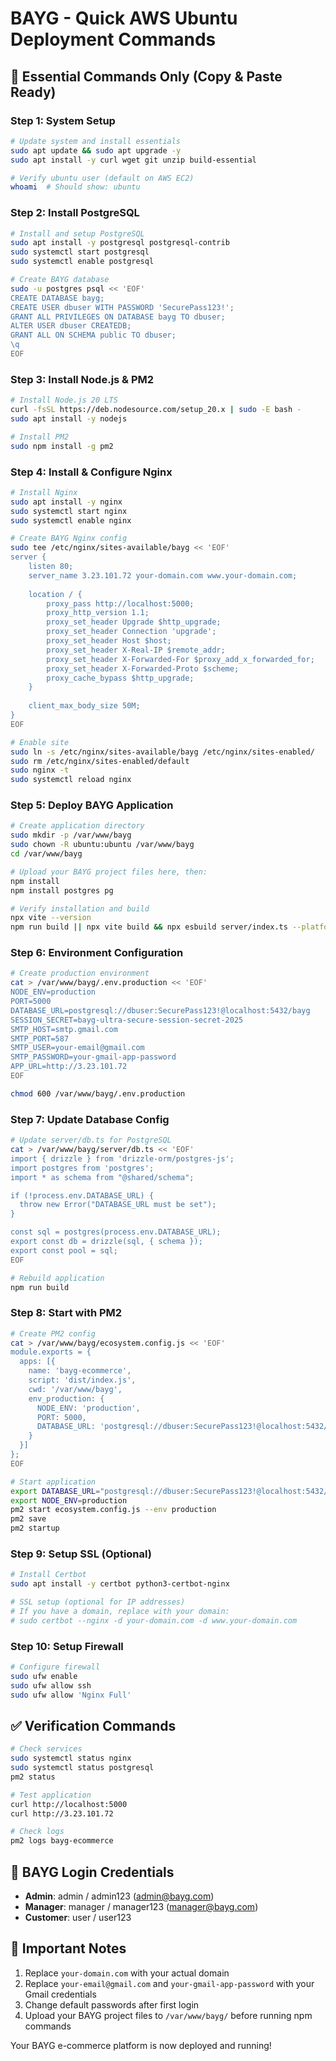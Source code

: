 # BAYG - Quick AWS Ubuntu Deployment Commands

## 🚀 **Essential Commands Only** (Copy & Paste Ready)

### **Step 1: System Setup**
```bash
# Update system and install essentials
sudo apt update && sudo apt upgrade -y
sudo apt install -y curl wget git unzip build-essential

# Verify ubuntu user (default on AWS EC2)
whoami  # Should show: ubuntu
```

### **Step 2: Install PostgreSQL**
```bash
# Install and setup PostgreSQL
sudo apt install -y postgresql postgresql-contrib
sudo systemctl start postgresql
sudo systemctl enable postgresql

# Create BAYG database
sudo -u postgres psql << 'EOF'
CREATE DATABASE bayg;
CREATE USER dbuser WITH PASSWORD 'SecurePass123!';
GRANT ALL PRIVILEGES ON DATABASE bayg TO dbuser;
ALTER USER dbuser CREATEDB;
GRANT ALL ON SCHEMA public TO dbuser;
\q
EOF
```

### **Step 3: Install Node.js & PM2**
```bash
# Install Node.js 20 LTS
curl -fsSL https://deb.nodesource.com/setup_20.x | sudo -E bash -
sudo apt install -y nodejs

# Install PM2
sudo npm install -g pm2
```

### **Step 4: Install & Configure Nginx**
```bash
# Install Nginx
sudo apt install -y nginx
sudo systemctl start nginx
sudo systemctl enable nginx

# Create BAYG Nginx config
sudo tee /etc/nginx/sites-available/bayg << 'EOF'
server {
    listen 80;
    server_name 3.23.101.72 your-domain.com www.your-domain.com;
    
    location / {
        proxy_pass http://localhost:5000;
        proxy_http_version 1.1;
        proxy_set_header Upgrade $http_upgrade;
        proxy_set_header Connection 'upgrade';
        proxy_set_header Host $host;
        proxy_set_header X-Real-IP $remote_addr;
        proxy_set_header X-Forwarded-For $proxy_add_x_forwarded_for;
        proxy_set_header X-Forwarded-Proto $scheme;
        proxy_cache_bypass $http_upgrade;
    }
    
    client_max_body_size 50M;
}
EOF

# Enable site
sudo ln -s /etc/nginx/sites-available/bayg /etc/nginx/sites-enabled/
sudo rm /etc/nginx/sites-enabled/default
sudo nginx -t
sudo systemctl reload nginx
```

### **Step 5: Deploy BAYG Application**
```bash
# Create application directory
sudo mkdir -p /var/www/bayg
sudo chown -R ubuntu:ubuntu /var/www/bayg
cd /var/www/bayg

# Upload your BAYG project files here, then:
npm install
npm install postgres pg

# Verify installation and build
npx vite --version
npm run build || npx vite build && npx esbuild server/index.ts --platform=node --packages=external --bundle --format=esm --outdir=dist
```

### **Step 6: Environment Configuration**
```bash
# Create production environment
cat > /var/www/bayg/.env.production << 'EOF'
NODE_ENV=production
PORT=5000
DATABASE_URL=postgresql://dbuser:SecurePass123!@localhost:5432/bayg
SESSION_SECRET=bayg-ultra-secure-session-secret-2025
SMTP_HOST=smtp.gmail.com
SMTP_PORT=587
SMTP_USER=your-email@gmail.com
SMTP_PASSWORD=your-gmail-app-password
APP_URL=http://3.23.101.72
EOF

chmod 600 /var/www/bayg/.env.production
```

### **Step 7: Update Database Config**
```bash
# Update server/db.ts for PostgreSQL
cat > /var/www/bayg/server/db.ts << 'EOF'
import { drizzle } from 'drizzle-orm/postgres-js';
import postgres from 'postgres';
import * as schema from "@shared/schema";

if (!process.env.DATABASE_URL) {
  throw new Error("DATABASE_URL must be set");
}

const sql = postgres(process.env.DATABASE_URL);
export const db = drizzle(sql, { schema });
export const pool = sql;
EOF

# Rebuild application
npm run build
```

### **Step 8: Start with PM2**
```bash
# Create PM2 config
cat > /var/www/bayg/ecosystem.config.js << 'EOF'
module.exports = {
  apps: [{
    name: 'bayg-ecommerce',
    script: 'dist/index.js',
    cwd: '/var/www/bayg',
    env_production: {
      NODE_ENV: 'production',
      PORT: 5000,
      DATABASE_URL: 'postgresql://dbuser:SecurePass123!@localhost:5432/bayg'
    }
  }]
};
EOF

# Start application
export DATABASE_URL="postgresql://dbuser:SecurePass123!@localhost:5432/bayg"
export NODE_ENV=production
pm2 start ecosystem.config.js --env production
pm2 save
pm2 startup
```

### **Step 9: Setup SSL (Optional)**
```bash
# Install Certbot
sudo apt install -y certbot python3-certbot-nginx

# SSL setup (optional for IP addresses)
# If you have a domain, replace with your domain:
# sudo certbot --nginx -d your-domain.com -d www.your-domain.com
```

### **Step 10: Setup Firewall**
```bash
# Configure firewall
sudo ufw enable
sudo ufw allow ssh
sudo ufw allow 'Nginx Full'
```

## ✅ **Verification Commands**
```bash
# Check services
sudo systemctl status nginx
sudo systemctl status postgresql
pm2 status

# Test application
curl http://localhost:5000
curl http://3.23.101.72

# Check logs
pm2 logs bayg-ecommerce
```

## 🔑 **BAYG Login Credentials**
- **Admin**: admin / admin123 (admin@bayg.com)
- **Manager**: manager / manager123 (manager@bayg.com)
- **Customer**: user / user123

## 📝 **Important Notes**
1. Replace `your-domain.com` with your actual domain
2. Replace `your-email@gmail.com` and `your-gmail-app-password` with your Gmail credentials
3. Change default passwords after first login
4. Upload your BAYG project files to `/var/www/bayg/` before running npm commands

Your BAYG e-commerce platform is now deployed and running!